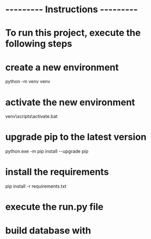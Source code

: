 #  --------- Instructions  --------- 

# To run this project, execute the following steps

# create a new environment
python -m venv venv

# activate the new environment
venv\scripts\activate.bat

# upgrade pip to the latest version
python.exe -m pip install --upgrade pip

# install the requirements 
pip install -r requirements.txt 

# execute the run.py file
# build database with






